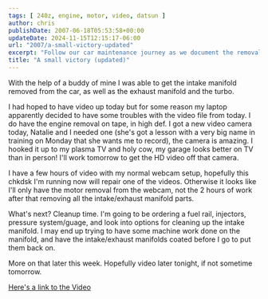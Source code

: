 ```yaml
---
tags: [ 240z, engine, motor, video, datsun ]
author: chris
publishDate: 2007-06-18T05:53:58+00:00
updateDate: 2024-11-15T12:15:17-06:00
url: "2007/a-small-victory-updated"
excerpt: "Follow our car maintenance journey as we document the removal of a car's intake manifold, exhaust manifold, and turbo. Catch it all on HD video!"
title: "A small victory (updated)"
---
```


With the help of a buddy of mine I was able to get the intake manifold removed from the car, as well as the exhaust manifold and the turbo.

I had hoped to have video up today but for some reason my laptop apparently decided to have some troubles with the video file from today. I do have the engine removal on tape, in high def. I got a new video camera today, Natalie and I needed one (she's got a lesson with a very big name in training on Monday that she wants me to record), the camera is amazing. I hooked it up to my plasma TV and holy cow, my garage looks better on TV than in person! I'll work tomorrow to get the HD video off that camera.

I have a few hours of video with my normal webcam setup, hopefully this chkdsk I'm running now will repair one of the videos. Otherwise it looks like I'll only have the motor removal from the webcam, not the 2 hours of work after that removing all the intake/exhaust manifold parts.

What's next? Cleanup time. I'm going to be ordering a fuel rail, injectors, pressure system/guage, and look into options for cleaning up the intake manifold. I may end up trying to have some machine work done on the manifold, and have the intake/exhaust manifolds coated before I go to put them back on.

More on that later this week. Hopefully video later tonight, if not sometime tomorrow.

[Here's a link to the Video](/engine-removal-video-1-of-2)
